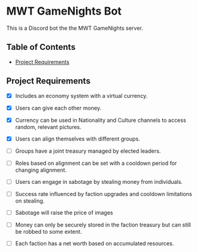 # MWT GameNights Bot

This is a Discord bot the the MWT GameNights server.

## Table of Contents
- [Project Requirements](#Project-Requirements)

## Project Requirements

- [X] Includes an economy system with a virtual currency.
- [X] Users can give each other money.
- [X] Currency can be used in Nationality and Culture channels to access random, relevant pictures.

- [X] Users can align themselves with different groups.
- [ ] Groups have a joint treasury managed by elected leaders.
- [ ] Roles based on alignment can be set with a cooldown period for changing alignment.
    
- [ ] Users can engage in sabotage by stealing money from individuals.
- [ ] Success rate influenced by faction upgrades and cooldown limitations on stealing.
- [ ] Sabotage will raise the price of images
- [ ] Money can only be securely stored in the faction treasury but can still be robbed to some extent.
- [ ] Each faction has a net worth based on accumulated resources.